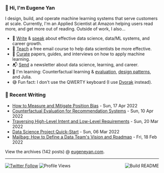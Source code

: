 ### 👋 Hi, I'm Eugene Yan

I design, build, and operate machine learning systems that serve customers at scale. Currently, I'm an Applied Scientist at Amazon helping users read more, and get more out of reading. Outside of work, I also...

- 📝 [Write](https://eugeneyan.com/writing/) & [speak](https://eugeneyan.com/speaking/) about effective data science, data/ML systems, and career growth.
- 🧠 [Teach](https://eugeneyan.com/resources/) a free email course to help data scientists be more effective.
- 📌 [Curate](https://applyingml.com) papers, guides, and interviews on how to apply machine learning.
- 📬 [Send](https://eugeneyan.com/subscribe/) a newsletter about data science, learning, and career.
- 🌱 I'm learning: Counterfactual learning & [evaluation](https://eugeneyan.com/start-here/#machine-learning-techniques), [design patterns](https://github.com/eugeneyan/design-patterns), and Julia.
- 😅 Fun fact: I don't use the QWERTY keyboard (I use [Dvorak](https://en.wikipedia.org/wiki/Dvorak_keyboard_layout) instead).

### 📝 Recent Writing

<!-- writing starts -->
* [How to Measure and Mitigate Position Bias](https://eugeneyan.com//writing/position-bias/) - Sun, 17 Apr 2022
* [Counterfactual Evaluation for Recommendation Systems](https://eugeneyan.com//writing/counterfactual-evaluation/) - Sun, 10 Apr 2022
* [Traversing High-Level Intent and Low-Level Requirements](https://eugeneyan.com//writing/intent-vs-requirements/) - Sun, 20 Mar 2022
* [Data Science Project Quick-Start](https://eugeneyan.com//writing/project-quick-start/) - Sun, 06 Mar 2022
* [Mailbag: How to Define a Data Team's Vision and Roadmap](https://eugeneyan.com//writing/becoming-a-data-leader/) - Fri, 18 Feb 2022
<!-- writing ends -->

View the archives (<!-- writing_count starts -->142<!-- writing_count ends --> posts) @ [eugeneyan.com](https://eugeneyan.com).

---
[![Twitter Follow](https://img.shields.io/twitter/follow/eugeneyan?label=Follow&style=social)](https://twitter.com/eugeneyan) ![Profile Views](https://gpvc.arturio.dev/eugeneyan)<a href="https://github.com/eugeneyan/eugeneyan/actions"><img src="https://github.com/eugeneyan/eugeneyan/workflows/Build%20README/badge.svg?branch=master" align="right" alt="Build README"></a>

